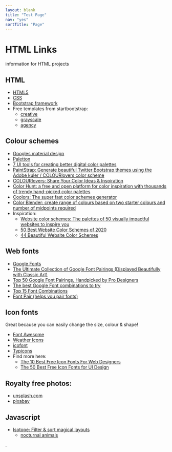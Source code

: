 ```yaml
---
layout: blank
title: "Test Page"
nav: "yes"
sortTitle: "Page"
---
```


# HTML Links
information for HTML projects


## HTML
<i class="far fa-file-code"></i>

- [HTML5](https://www.w3schools.com/html/default.asp)
- [CSS](https://www.w3schools.com/css/)
- [Bootstrap framework](https://getbootstrap.com/docs/4.4/examples/)
- Free templates from startbootstrap:
    - [creative](https://startbootstrap.com/previews/creative/)
    - [grayscale](https://startbootstrap.com/previews/grayscale/)
    - [agency](https://blackrockdigital.github.io/startbootstrap-agency/)


## Colour schemes
<i class="fas fa-palette"></i>

- [Googles material design](https://material.io/design/color/the-color-system.html#color-theme-creation)
- [Paletton](http://paletton.com/)
- [7 UI tools for creating better digital color palettes](https://dribbble.com/stories/2019/10/25/7-ui-tools-for-better-color-palettes)
- [PaintStrap: Generate beautiful Twitter Bootstrap themes using the Adobe kuler / COLOURlovers color scheme](http://paintstrap.com/)
- [COLOURlovers: Share Your Color Ideas & Inspiration](https://www.colourlovers.com/)
- [Color Hunt: a free and open platform for color inspiration with thousands of trendy hand-picked color palettes](https://colorhunt.co/)
- [Coolors: The super fast color schemes generator](https://coolors.co/)
- [Color Blender: create range of colours based on two starter colours and number of midpoints required](https://meyerweb.com/eric/tools/color-blend/#:::hex)
- Inspiration:
    - [Website color schemes: The palettes of 50 visually impactful websites to inspire you](https://www.canva.com/learn/website-color-schemes/)
    - [50 Best Website Color Schemes of 2020](https://designshack.net/articles/trends/best-website-color-schemes/)
    - [44 Beautiful Website Color Schemes](https://hookagency.com/website-color-schemes/)

## Web fonts
<i class="fas fa-font"></i>

- [Google Fonts](https://fonts.google.com/)
- [The Ultimate Collection of Google Font Pairings (Displayed Beautifully with Classic Art)](https://www.reliablepsd.com/ultimate-google-font-pairings/)
- [Top 50 Google Font Pairings, Handpicked by Pro Designers](https://www.pagecloud.com/blog/best-google-fonts-pairings)
- [The best Google Font combinations to try](https://www.canva.com/learn/best-google-font-combinations/)
- [Top 15 Font Combinations](https://justcreative.com/2019/01/17/professional-font-combinations/)
- [Font Pair (helps you pair fonts)](https://fontpair.co/)


## Icon fonts
<i class="fab fa-font-awesome-flag"></i>

Great because you can easily change the size, colour & shape!

- [Font Awesome](https://fontawesome.com/icons?d=gallery&m=free)
- [Weather Icons](https://erikflowers.github.io/weather-icons/)
- [icofont](https://icofont.com/icons)
- [Typicons](https://www.s-ings.com/typicons/)
- Find more here:
  - [The 10 Best Free Icon Fonts For Web Designers](https://1stwebdesigner.com/best-free-icon-fonts-web-design/)
  - [The 50 Best Free Icon Fonts for UI Design](https://speckyboy.com/free-icon-fonts/)



## Royalty free photos:
<i class="far fa-image"></i>

- [unsplash.com](https://unsplash.com/)
- [pixabay](https://pixabay.com/)

## Javascript
<i class="fab fa-js-square"></i>

- [Isotope: Filter & sort magical layouts](https://isotope.metafizzy.co/)
  - [nocturnal animals](http://mikegardner.me.uk/nocturnal/)



.

